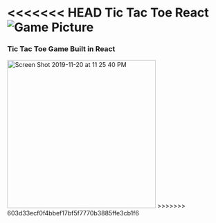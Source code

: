 <<<<<<< HEAD
Tic Tac Toe React
![Game Picture](file:///Users/dumitrusonia/Desktop/Screen%20Shot%202019-11-20%20at%2011.25.40%20PM.png)
=======
### Tic Tac Toe Game Built in React


<img width="343" alt="Screen Shot 2019-11-20 at 11 25 40 PM" src="https://user-images.githubusercontent.com/44908424/69307571-a5351f00-0bf0-11ea-874a-bac99c247944.png">
>>>>>>> 603d33ecf0f4bbef17bf5f7770b3885ffe3cb1f6

